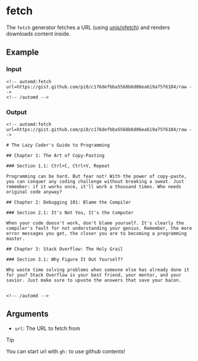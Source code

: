 # fetch

The `fetch` generator fetches a URL (using [unjs/ofetch](https://ofetch.unjs.io)) and renders downloads content inside.

<!-- automd:example generator=fetch url="https://gist.github.com/pi0/c176defbba5568b6d06ea619a75f6104/raw" -->

## Example

### Input

    <!-- automd:fetch url=https://gist.github.com/pi0/c176defbba5568b6d06ea619a75f6104/raw -->
    <!-- /automd -->

### Output

    <!-- automd:fetch url=https://gist.github.com/pi0/c176defbba5568b6d06ea619a75f6104/raw -->
    
    # The Lazy Coder's Guide to Programming
    
    ## Chapter 1: The Art of Copy-Pasting
    
    ### Section 1.1: Ctrl+C, Ctrl+V, Repeat
    
    Programming can be hard. But fear not! With the power of copy-paste, you can conquer any coding challenge without breaking a sweat. Just remember: if it works once, it'll work a thousand times. Who needs original code anyway?
    
    ## Chapter 2: Debugging 101: Blame the Compiler
    
    ### Section 2.1: It's Not You, It's the Computer
    
    When your code doesn't work, don't blame yourself. It's clearly the compiler's fault for not understanding your genius. Remember, the more error messages you get, the closer you are to becoming a programming master.
    
    ## Chapter 3: Stack Overflow: The Holy Grail
    
    ### Section 3.1: Why Figure It Out Yourself?
    
    Why waste time solving problems when someone else has already done it for you? Stack Overflow is your best friend, your mentor, and your savior. Just make sure to upvote the answers that save your bacon.
    
    
    <!-- /automd -->

<!-- /automd -->

## Arguments

- `url`: The URL to fetch from

> [!TIP]
> You can start url with `gh:` to use github contents!
